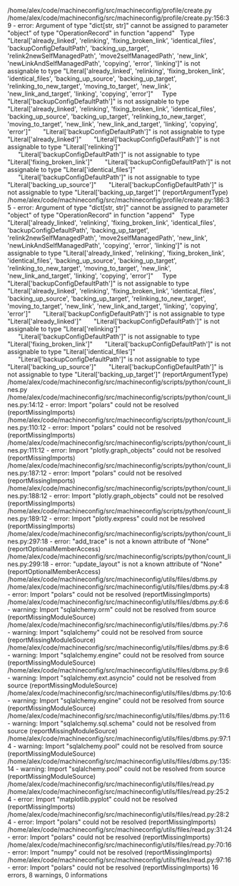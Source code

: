 /home/alex/code/machineconfig/src/machineconfig/profile/create.py
  /home/alex/code/machineconfig/src/machineconfig/profile/create.py:156:39 - error: Argument of type "dict[str, str]" cannot be assigned to parameter "object" of type "OperationRecord" in function "append"
    Type "Literal['already_linked', 'relinking', 'fixing_broken_link', 'identical_files', 'backupConfigDefaultPath', 'backing_up_target', 'relink2newSelfManagedPath', 'move2selfManagedPath', 'new_link', 'newLinkAndSelfManagedPath', 'copying', 'error', 'linking']" is not assignable to type "Literal['already_linked', 'relinking', 'fixing_broken_link', 'identical_files', 'backing_up_source', 'backing_up_target', 'relinking_to_new_target', 'moving_to_target', 'new_link', 'new_link_and_target', 'linking', 'copying', 'error']"
      Type "Literal['backupConfigDefaultPath']" is not assignable to type "Literal['already_linked', 'relinking', 'fixing_broken_link', 'identical_files', 'backing_up_source', 'backing_up_target', 'relinking_to_new_target', 'moving_to_target', 'new_link', 'new_link_and_target', 'linking', 'copying', 'error']"
        "Literal['backupConfigDefaultPath']" is not assignable to type "Literal['already_linked']"
        "Literal['backupConfigDefaultPath']" is not assignable to type "Literal['relinking']"
        "Literal['backupConfigDefaultPath']" is not assignable to type "Literal['fixing_broken_link']"
        "Literal['backupConfigDefaultPath']" is not assignable to type "Literal['identical_files']"
        "Literal['backupConfigDefaultPath']" is not assignable to type "Literal['backing_up_source']"
        "Literal['backupConfigDefaultPath']" is not assignable to type "Literal['backing_up_target']" (reportArgumentType)
  /home/alex/code/machineconfig/src/machineconfig/profile/create.py:186:35 - error: Argument of type "dict[str, str]" cannot be assigned to parameter "object" of type "OperationRecord" in function "append"
    Type "Literal['already_linked', 'relinking', 'fixing_broken_link', 'identical_files', 'backupConfigDefaultPath', 'backing_up_target', 'relink2newSelfManagedPath', 'move2selfManagedPath', 'new_link', 'newLinkAndSelfManagedPath', 'copying', 'error', 'linking']" is not assignable to type "Literal['already_linked', 'relinking', 'fixing_broken_link', 'identical_files', 'backing_up_source', 'backing_up_target', 'relinking_to_new_target', 'moving_to_target', 'new_link', 'new_link_and_target', 'linking', 'copying', 'error']"
      Type "Literal['backupConfigDefaultPath']" is not assignable to type "Literal['already_linked', 'relinking', 'fixing_broken_link', 'identical_files', 'backing_up_source', 'backing_up_target', 'relinking_to_new_target', 'moving_to_target', 'new_link', 'new_link_and_target', 'linking', 'copying', 'error']"
        "Literal['backupConfigDefaultPath']" is not assignable to type "Literal['already_linked']"
        "Literal['backupConfigDefaultPath']" is not assignable to type "Literal['relinking']"
        "Literal['backupConfigDefaultPath']" is not assignable to type "Literal['fixing_broken_link']"
        "Literal['backupConfigDefaultPath']" is not assignable to type "Literal['identical_files']"
        "Literal['backupConfigDefaultPath']" is not assignable to type "Literal['backing_up_source']"
        "Literal['backupConfigDefaultPath']" is not assignable to type "Literal['backing_up_target']" (reportArgumentType)
/home/alex/code/machineconfig/src/machineconfig/scripts/python/count_lines.py
  /home/alex/code/machineconfig/src/machineconfig/scripts/python/count_lines.py:14:12 - error: Import "polars" could not be resolved (reportMissingImports)
  /home/alex/code/machineconfig/src/machineconfig/scripts/python/count_lines.py:110:12 - error: Import "polars" could not be resolved (reportMissingImports)
  /home/alex/code/machineconfig/src/machineconfig/scripts/python/count_lines.py:111:12 - error: Import "plotly.graph_objects" could not be resolved (reportMissingImports)
  /home/alex/code/machineconfig/src/machineconfig/scripts/python/count_lines.py:187:12 - error: Import "polars" could not be resolved (reportMissingImports)
  /home/alex/code/machineconfig/src/machineconfig/scripts/python/count_lines.py:188:12 - error: Import "plotly.graph_objects" could not be resolved (reportMissingImports)
  /home/alex/code/machineconfig/src/machineconfig/scripts/python/count_lines.py:189:12 - error: Import "plotly.express" could not be resolved (reportMissingImports)
  /home/alex/code/machineconfig/src/machineconfig/scripts/python/count_lines.py:297:18 - error: "add_trace" is not a known attribute of "None" (reportOptionalMemberAccess)
  /home/alex/code/machineconfig/src/machineconfig/scripts/python/count_lines.py:299:18 - error: "update_layout" is not a known attribute of "None" (reportOptionalMemberAccess)
/home/alex/code/machineconfig/src/machineconfig/utils/files/dbms.py
  /home/alex/code/machineconfig/src/machineconfig/utils/files/dbms.py:4:8 - error: Import "polars" could not be resolved (reportMissingImports)
  /home/alex/code/machineconfig/src/machineconfig/utils/files/dbms.py:6:6 - warning: Import "sqlalchemy.orm" could not be resolved from source (reportMissingModuleSource)
  /home/alex/code/machineconfig/src/machineconfig/utils/files/dbms.py:7:6 - warning: Import "sqlalchemy" could not be resolved from source (reportMissingModuleSource)
  /home/alex/code/machineconfig/src/machineconfig/utils/files/dbms.py:8:6 - warning: Import "sqlalchemy.engine" could not be resolved from source (reportMissingModuleSource)
  /home/alex/code/machineconfig/src/machineconfig/utils/files/dbms.py:9:6 - warning: Import "sqlalchemy.ext.asyncio" could not be resolved from source (reportMissingModuleSource)
  /home/alex/code/machineconfig/src/machineconfig/utils/files/dbms.py:10:6 - warning: Import "sqlalchemy.engine" could not be resolved from source (reportMissingModuleSource)
  /home/alex/code/machineconfig/src/machineconfig/utils/files/dbms.py:11:6 - warning: Import "sqlalchemy.sql.schema" could not be resolved from source (reportMissingModuleSource)
  /home/alex/code/machineconfig/src/machineconfig/utils/files/dbms.py:97:14 - warning: Import "sqlalchemy.pool" could not be resolved from source (reportMissingModuleSource)
  /home/alex/code/machineconfig/src/machineconfig/utils/files/dbms.py:135:14 - warning: Import "sqlalchemy.pool" could not be resolved from source (reportMissingModuleSource)
/home/alex/code/machineconfig/src/machineconfig/utils/files/read.py
  /home/alex/code/machineconfig/src/machineconfig/utils/files/read.py:25:24 - error: Import "matplotlib.pyplot" could not be resolved (reportMissingImports)
  /home/alex/code/machineconfig/src/machineconfig/utils/files/read.py:28:24 - error: Import "polars" could not be resolved (reportMissingImports)
  /home/alex/code/machineconfig/src/machineconfig/utils/files/read.py:31:24 - error: Import "polars" could not be resolved (reportMissingImports)
  /home/alex/code/machineconfig/src/machineconfig/utils/files/read.py:70:16 - error: Import "numpy" could not be resolved (reportMissingImports)
  /home/alex/code/machineconfig/src/machineconfig/utils/files/read.py:97:16 - error: Import "polars" could not be resolved (reportMissingImports)
16 errors, 8 warnings, 0 informations
